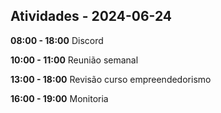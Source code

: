 ## Atividades - 2024-06-24

**08:00 - 18:00**
Discord

**10:00 - 11:00**
Reunião semanal

**13:00 - 18:00**
Revisão curso empreendedorismo

**16:00 - 19:00**
Monitoria